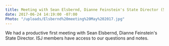 ```yaml
---
title: Meeting with Sean Elsbernd, Dianne Feinstein's State Director (5/17/17)
date: 2017-06-24 14:19:00 -07:00
Photo: "/uploads/Elsbernd%20meeting%20May%202017.jpg"
---
```


We had a productive first meeting with Sean Elsbernd, Dianne Feinstein's State Director.  ISJ members have access to our questions and notes.